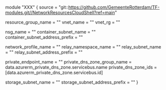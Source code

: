 module "XXX" {
  source = "git::https://github.com/GemeenteRotterdam/TF-modules.git//NetworkResourcesCloudShell?ref=main"

  resource_group_name = ""
  vnet_name           = ""
  vnet_rg             = ""

  nsg_name                        = ""
  container_subnet_name           = ""
  container_subnet_address_prefix = ""

  network_profile_name        = ""
  relay_namespace_name        = ""
  relay_subnet_name           = ""
  relay_subnet_address_prefix = ""

  private_endpoint_name       = ""
  private_dns_zone_group_name = data.azurerm_private_dns_zone.servicebus.name
  private_dns_zone_ids        = [data.azurerm_private_dns_zone.servicebus.id]

  storage_subnet_name           = ""
  storage_subnet_address_prefix = ""
}